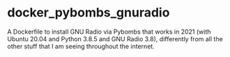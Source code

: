 # docker_pybombs_gnuradio
A Dockerfile to install GNU Radio via Pybombs that works in 2021 (with Ubuntu 20.04 and Python 3.8.5 and GNU Radio 3.8), differently from all the other stuff that I am seeing throughout the internet.
